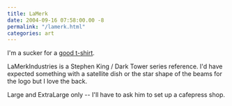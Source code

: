 ```yaml
---
title: LaMerk
date: 2004-09-16 07:58:00.00 -8
permalink: "/lamerk.html"
categories: art
---
```

I'm a sucker for a [good t-shirt](http://tower.acpninjas.com/).

LaMerkIndustries is a Stephen King / Dark Tower series reference. I'd have expected something with a satellite dish or the star shape of the beams for the logo but I love the back.

Large and ExtraLarge only -- I'll have to ask him to set up a cafepress shop.
